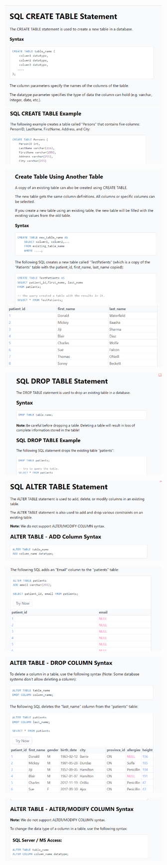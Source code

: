 ![](src/Pasted%20image%2020230527184704.png)![](src/Pasted%20image%2020230527184715.png)

![](src/Pasted%20image%2020230527184728.png)![](src/Pasted%20image%2020230527184735.png)


![](src/Pasted%20image%2020230527184749.png)


![](src/Pasted%20image%2020230527184802.png)

![](src/Pasted%20image%2020230527184813.png)

![](src/Pasted%20image%2020230527184847.png)


![](src/Pasted%20image%2020230527184903.png)
